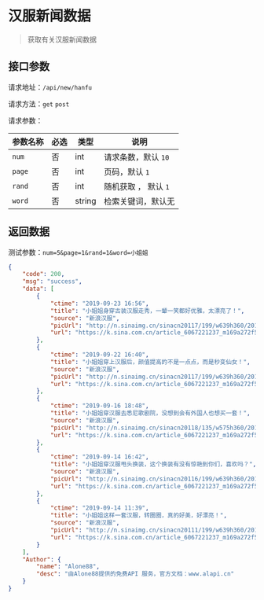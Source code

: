 # 汉服新闻数据

> 获取有关汉服新闻数据



## 接口参数

请求地址：`/api/new/hanfu`

请求方法：`get`  `post`

请求参数：

| 参数名称 | 必选 | 类型   | 说明                 |
| -------- | ---- | ------ | -------------------- |
| `num`    | 否   | int    | 请求条数，默认 `10`  |
| `page`   | 否   | int    | 页码，默认 `1`       |
| `rand`   | 否   | int    | 随机获取 ， 默认 `1` |
| `word`   | 否   | string | 检索关键词，默认无   |

## 返回数据

测试参数：`num=5&page=1&rand=1&word=小姐姐`

```json
{
    "code": 200,
    "msg": "success",
    "data": [
        {
            "ctime": "2019-09-23 16:56",
            "title": "小姐姐身穿古装汉服走秀，一颦一笑都好优雅，太漂亮了！",
            "source": "新浪汉服",
            "picUrl": "http://n.sinaimg.cn/sinacn20117/199/w639h360/20190923/e231-ifaencf1487795.jpg",
            "url": "https://k.sina.com.cn/article_6067221237_m169a272f503300htrs.html?from=fashion"
        },
        {
            "ctime": "2019-09-22 16:40",
            "title": "小姐姐穿上汉服后，颜值提高的不是一点点，而是秒变仙女！",
            "source": "新浪汉服",
            "picUrl": "http://n.sinaimg.cn/sinacn20117/199/w639h360/20190922/18d1-iewtena4942791.jpg",
            "url": "https://k.sina.com.cn/article_6067221237_m169a272f503300ht8y.html?from=beauty"
        },
        {
            "ctime": "2019-09-16 18:48",
            "title": "小姐姐穿汉服去悉尼歌剧院，没想到会有外国人也想买一套！",
            "source": "新浪汉服",
            "picUrl": "http://n.sinaimg.cn/sinacn20118/135/w575h360/20190916/c336-ietnfsp6229069.jpg",
            "url": "https://k.sina.com.cn/article_6067221237_m169a272f503300hpkb.html?from=photo"
        },
        {
            "ctime": "2019-09-14 16:42",
            "title": "小姐姐穿汉服甩头换装，这个换装有没有惊艳到你们，喜欢吗？",
            "source": "新浪汉服",
            "picUrl": "http://n.sinaimg.cn/sinacn20116/199/w639h360/20190914/15d1-iepyyhi5615041.jpg",
            "url": "https://k.sina.com.cn/article_6067221237_m169a272f503300hoee.html?from=photo"
        },
        {
            "ctime": "2019-09-14 11:39",
            "title": "小姐姐这样一套汉服，转圈圈，真的好美，好漂亮！",
            "source": "新浪汉服",
            "picUrl": "http://n.sinaimg.cn/sinacn20111/199/w639h360/20190914/95de-iepyyhi4286861.jpg",
            "url": "https://k.sina.com.cn/article_6067221237_m169a272f503300ho7j.html?from=beauty"
        }
    ],
    "Author": {
        "name": "Alone88",
        "desc": "由Alone88提供的免费API 服务，官方文档：www.alapi.cn"
    }
}
```

